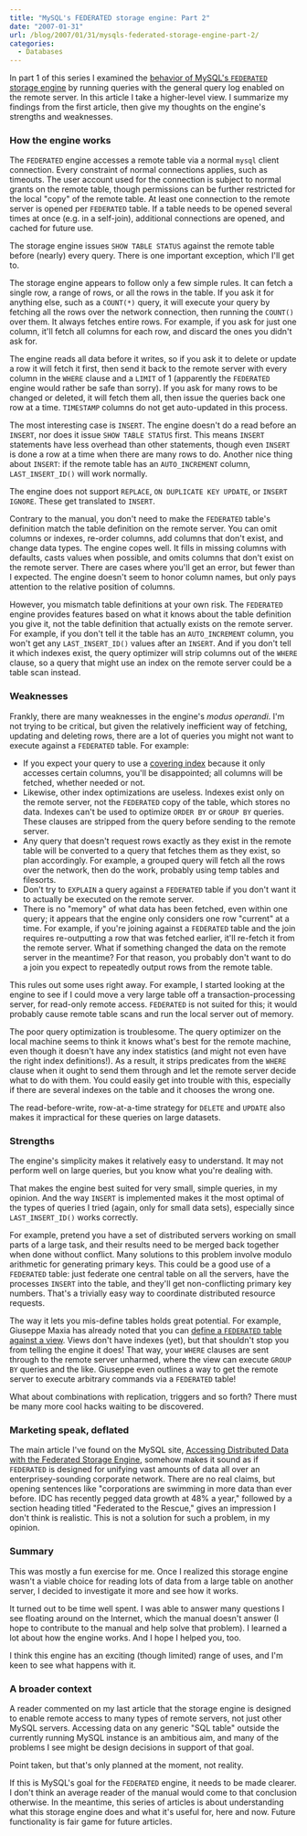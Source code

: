 ```yaml
---
title: "MySQL's FEDERATED storage engine: Part 2"
date: "2007-01-31"
url: /blog/2007/01/31/mysqls-federated-storage-engine-part-2/
categories:
  - Databases
---
```

In part 1 of this series I examined the [behavior of MySQL's `FEDERATED` storage engine](/blog/2007/01/29/mysqls-federated-storage-engine-part-1/) by running queries with the general query log enabled on the remote server. In this article I take a higher-level view. I summarize my findings from the first article, then give my thoughts on the engine's strengths and weaknesses.

### How the engine works

The `FEDERATED` engine accesses a remote table via a normal `mysql` client connection. Every constraint of normal connections applies, such as timeouts. The user account used for the connection is subject to normal grants on the remote table, though permissions can be further restricted for the local "copy" of the remote table. At least one connection to the remote server is opened per `FEDERATED` table. If a table needs to be opened several times at once (e.g. in a self-join), additional connections are opened, and cached for future use.

The storage engine issues `SHOW TABLE STATUS` against the remote table before (nearly) every query. There is one important exception, which I'll get to.

The storage engine appears to follow only a few simple rules. It can fetch a single row, a range of rows, or all the rows in the table. If you ask it for anything else, such as a `COUNT(*)` query, it will execute your query by fetching all the rows over the network connection, then running the `COUNT()` over them. It always fetches entire rows. For example, if you ask for just one column, it'll fetch all columns for each row, and discard the ones you didn't ask for.

The engine reads all data before it writes, so if you ask it to delete or update a row it will fetch it first, then send it back to the remote server with every column in the `WHERE` clause and a `LIMIT` of 1 (apparently the `FEDERATED` engine would rather be safe than sorry). If you ask for many rows to be changed or deleted, it will fetch them all, then issue the queries back one row at a time. `TIMESTAMP` columns do not get auto-updated in this process.

The most interesting case is `INSERT`. The engine doesn't do a read before an `INSERT`, nor does it issue `SHOW TABLE STATUS` first. This means `INSERT` statements have less overhead than other statements, though even `INSERT` is done a row at a time when there are many rows to do. Another nice thing about `INSERT`: if the remote table has an `AUTO_INCREMENT` column, `LAST_INSERT_ID()` will work normally.

The engine does not support `REPLACE`, `ON DUPLICATE KEY UPDATE`, or `INSERT IGNORE`. These get translated to `INSERT`.

Contrary to the manual, you don't need to make the `FEDERATED` table's definition match the table definition on the remote server. You can omit columns or indexes, re-order columns, add columns that don't exist, and change data types. The engine copes well. It fills in missing columns with defaults, casts values when possible, and omits columns that don't exist on the remote server. There are cases where you'll get an error, but fewer than I expected. The engine doesn't seem to honor column names, but only pays attention to the relative position of columns.

However, you mismatch table definitions at your own risk. The `FEDERATED` engine provides features based on what it knows about the table definition you give it, not the table definition that actually exists on the remote server. For example, if you don't tell it the table has an `AUTO_INCREMENT` column, you won't get any `LAST_INSERT_ID()` values after an `INSERT`. And if you don't tell it which indexes exist, the query optimizer will strip columns out of the `WHERE` clause, so a query that might use an index on the remote server could be a table scan instead.

### Weaknesses

Frankly, there are many weaknesses in the engine's *modus operandi*. I'm not trying to be critical, but given the relatively inefficient way of fetching, updating and deleting rows, there are a lot of queries you might not want to execute against a `FEDERATED` table. For example:

*   If you expect your query to use a [covering index](/blog/2006/07/04/how-to-exploit-mysql-index-optimizations/) because it only accesses certain columns, you'll be disappointed; all columns will be fetched, whether needed or not.
*   Likewise, other index optimizations are useless. Indexes exist only on the remote server, not the `FEDERATED` copy of the table, which stores no data. Indexes can't be used to optimize `ORDER
BY` or `GROUP BY` queries. These clauses are stripped from the query before sending to the remote server.
*   Any query that doesn't request rows exactly as they exist in the remote table will be converted to a query that fetches them as they exist, so plan accordingly. For example, a grouped query will fetch all the rows over the network, then do the work, probably using temp tables and filesorts.
*   Don't try to `EXPLAIN` a query against a `FEDERATED` table if you don't want it to actually be executed on the remote server.
*   There is no "memory" of what data has been fetched, even within one query; it appears that the engine only considers one row "current" at a time. For example, if you're joining against a `FEDERATED` table and the join requires re-outputting a row that was fetched earlier, it'll re-fetch it from the remote server. What if something changed the data on the remote server in the meantime? For that reason, you probably don't want to do a join you expect to repeatedly output rows from the remote table.

This rules out some uses right away. For example, I started looking at the engine to see if I could move a very large table off a transaction-processing server, for read-only remote access. `FEDERATED` is not suited for this; it would probably cause remote table scans and run the local server out of memory.

The poor query optimization is troublesome. The query optimizer on the local machine seems to think it knows what's best for the remote machine, even though it doesn't have any index statistics (and might not even have the right index definitions!). As a result, it strips predicates from the `WHERE` clause when it ought to send them through and let the remote server decide what to do with them. You could easily get into trouble with this, especially if there are several indexes on the table and it chooses the wrong one.

The read-before-write, row-at-a-time strategy for `DELETE` and `UPDATE` also makes it impractical for these queries on large datasets.

### Strengths

The engine's simplicity makes it relatively easy to understand. It may not perform well on large queries, but you know what you're dealing with.

That makes the engine best suited for very small, simple queries, in my opinion. And the way `INSERT` is implemented makes it the most optimal of the types of queries I tried (again, only for small data sets), especially since `LAST_INSERT_ID()` works correctly.

For example, pretend you have a set of distributed servers working on small parts of a large task, and their results need to be merged back together when done without conflict. Many solutions to this problem involve modulo arithmetic for generating primary keys. This could be a good use of a `FEDERATED` table: just federate one central table on all the servers, have the processes `INSERT` into the table, and they'll get non-conflicting primary key numbers. That's a trivially easy way to coordinate distributed resource requests.

The way it lets you mis-define tables holds great potential. For example, Giuseppe Maxia has already noted that you can [define a `FEDERATED` table against a view](http://www.oreillynet.com/pub/a/databases/2006/08/10/mysql-federated-tables.html). Views don't have indexes (yet), but that shouldn't stop you from telling the engine it does! That way, your `WHERE` clauses are sent through to the remote server unharmed, where the view can execute `GROUP BY` queries and the like. Giuseppe even outlines a way to get the remote server to execute arbitrary commands via a `FEDERATED` table!

What about combinations with replication, triggers and so forth? There must be many more cool hacks waiting to be discovered.

### Marketing speak, deflated

The main article I've found on the MySQL site, [Accessing Distributed Data with the Federated Storage Engine](http://dev.mysql.com/tech-resources/articles/mysql-federated-storage.html), somehow makes it sound as if `FEDERATED` is designed for unifying vast amounts of data all over an enterprisey-sounding corporate network. There are no real claims, but opening sentences like "corporations are swimming in more data than ever before. IDC has recently pegged data growth at 48% a year," followed by a section heading titled "Federated to the Rescue," gives an impression I don't think is realistic. This is not a solution for such a problem, in my opinion.

### Summary

This was mostly a fun exercise for me. Once I realized this storage engine wasn't a viable choice for reading lots of data from a large table on another server, I decided to investigate it more and see how it works.

It turned out to be time well spent. I was able to answer many questions I see floating around on the Internet, which the manual doesn't answer (I hope to contribute to the manual and help solve that problem). I learned a lot about how the engine works. And I hope I helped you, too.

I think this engine has an exciting (though limited) range of uses, and I'm keen to see what happens with it.

### A broader context

A reader commented on my last article that the storage engine is designed to enable remote access to many types of remote servers, not just other MySQL servers. Accessing data on any generic "SQL table" outside the currently running MySQL instance is an ambitious aim, and many of the problems I see might be design decisions in support of that goal.

Point taken, but that's only planned at the moment, not reality.

If this is MySQL's goal for the `FEDERATED` engine, it needs to be made clearer. I don't think an average reader of the manual would come to that conclusion otherwise. In the meantime, this series of articles is about understanding what this storage engine does and what it's useful for, here and now. Future functionality is fair game for future articles.


